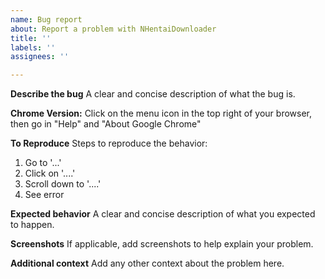 ```yaml
---
name: Bug report
about: Report a problem with NHentaiDownloader
title: ''
labels: ''
assignees: ''

---
```


**Describe the bug**
A clear and concise description of what the bug is.

**Chrome Version:**
Click on the menu icon in the top right of your browser, then go in "Help" and "About Google Chrome"

**To Reproduce**
Steps to reproduce the behavior:
1. Go to '...'
2. Click on '....'
3. Scroll down to '....'
4. See error

**Expected behavior**
A clear and concise description of what you expected to happen.

**Screenshots**
If applicable, add screenshots to help explain your problem.

**Additional context**
Add any other context about the problem here.
